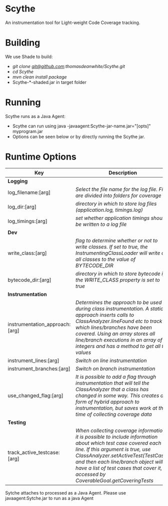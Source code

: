 # Scythe
An instrumentation tool for Light-weight Code Coverage tracking.

# Building
We use Shade to build:
- *git clone git@github.com:thomasdeanwhite/Scythe.git*
- *cd Scythe*
- *mvn clean install package*
- Scythe-*-shaded.jar in target folder

# Running
Scythe runs as a Java Agent:
- Scythe can run using java -javaagent:Scythe-jar-name.jar="[opts]" myprogram.jar
- Options can be seen below or by directly running the Scythe jar.

# Runtime Options
| Key | Description |
| --- | --- |
| **Logging** |  |
| log_filename:[arg]  | _Select the file name for the log file. Files are divided into folders for coverage etc_ |
| log_dir:[arg]  | _directory in which to store log files (application.log, timings.log)_ |
| log_timings:[arg]  | _set whether application timings should be written to a log file_ |
| **Dev** |  |
| write_class:[arg]  | _flag to determine whether or not to write classes. If set to true, the InstrumentingClassLoader will write out all classes to the value of BYTECODE_DIR_ |
| bytecode_dir:[arg]  | _directory in which to store bytecode if the WRITE_CLASS property is set to true_ |
| **Instrumentation** |  |
| instrumentation_approach:[arg]  | _Determines the approach to be used during class instrumentation. A static approach inserts calls to ClassAnalyzer.lineFound etc to track which lines/branches have been covered. Using an array stores all line/branch executions in an array of integers and has a method to get all the values_ |
| instrument_lines:[arg]  | _Switch on line instrumentation_ |
| instrument_branches:[arg]  | _Switch on branch instrumentation_ |
| use_changed_flag:[arg]  | _It is possible to add a flag through instrumentation that will tell the ClassAnalyzer that a class has changed in some way. This creates a form of hybrid approach to instrumentation, but saves work at the time of collecting coverage data_ |
| **Testing** |  |
| track_active_testcase:[arg]  | _When collecting coverage information, it is possible to include information about which test case covered each line. If this argument is true, use ClassAnalyzer.setActiveTest(TestCase), and then each line/branch object will have a list of test cases that cover it, accessed by CoverableGoal.getCoveringTests_ |
Sytche attaches to processed as a Java Agent. Please use javaagent:Sytche.jar to run as a java Agent